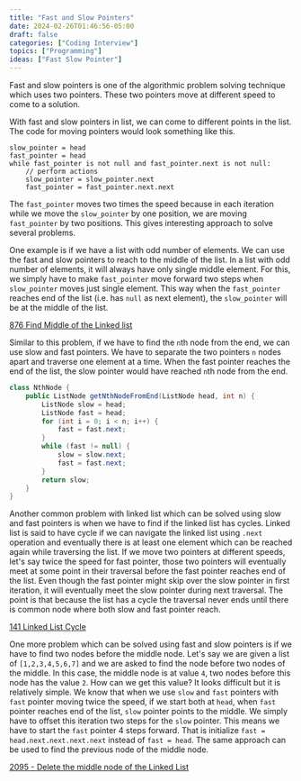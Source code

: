 ```yaml
---
title: "Fast and Slow Pointers"
date: 2024-02-26T01:46:56-05:00
draft: false
categories: ["Coding Interview"]
topics: ["Programming"]
ideas: ["Fast Slow Pointer"]
---
```


Fast and slow pointers is one of the algorithmic problem solving technique which uses two pointers. These two pointers move at different speed to come to a solution.

<!--more-->

With fast and slow pointers in list, we can come to different points in the list. The code for moving pointers would look something like this.

```pseudocode
slow_pointer = head
fast_pointer = head
while fast_pointer is not null and fast_pointer.next is not null:
    // perform actions
    slow_pointer = slow_pointer.next
    fast_pointer = fast_pointer.next.next
```

The `fast_pointer` moves two times the speed because in each iteration while we move the `slow_pointer` by one position, we are moving `fast_pointer` by two positions. This gives interesting approach to solve several problems.

One example is if we have a list with odd number of elements. We can use the fast and slow pointers to reach to the middle of the list. In a list with odd number of elements, it will always have only single middle element. For this, we simply have to make `fast_pointer` move forward two steps when `slow_pointer` moves just single element. This way when the `fast_pointer` reaches end of the list (i.e. has `null` as next element), the `slow_pointer` will be at the middle of the list.

[876 Find Middle of the Linked list](../../solutions/0876-middle-of-the-linked-list/)

Similar to this problem, if we have to find the `n`th node from the end, we can use slow and fast pointers. We have to separate the two pointers `n` nodes apart and traverse one element at a time. When the fast pointer reaches the end of the list, the slow pointer would have reached `n`th node from the end.

```java
class NthNode {
    public ListNode getNthNodeFromEnd(ListNode head, int n) {
        ListNode slow = head;
        ListNode fast = head;
        for (int i = 0; i < n; i++) {
            fast = fast.next;
        }
        while (fast != null) {
            slow = slow.next;
            fast = fast.next;
        }
        return slow;
    }
}
```

Another common problem with linked list which can be solved using slow and fast pointers is when we have to find if the linked list has cycles. Linked list is said to have cycle if we can navigate the linked list using `.next` operation and eventually there is at least one element which can be reached again while traversing the list. If we move two pointers at different speeds, let's say twice the speed for fast pointer, those two pointers will eventually meet at some point in their traversal before the fast pointer reaches end of the list. Even though the fast pointer might skip over the slow pointer in first iteration, it will eventually meet the slow pointer during next traversal. The point is that because the list has a cycle the traversal never ends until there is common node where both slow and fast pointer reach.

[141 Linked List Cycle](../../solutions/0141-linked-list-cycle/)

One more problem which can be solved using fast and slow pointers is if we have to find two nodes before the middle node. Let's say we are given a list of `[1,2,3,4,5,6,7]` and we are asked to find the node before two nodes of the middle. In this case,  the middle node is at value `4`, two nodes before this node has the value `2`. How can we get this value? It looks difficult but it is relatively simple. We know that when we use `slow` and `fast` pointers with `fast` pointer moving twice the speed, if we start both at `head`, when `fast` pointer reaches end of the list, `slow` pointer points to the middle. We simply have to offset this iteration two steps for the `slow` pointer. This means we have to start the `fast` pointer 4 steps forward. That is initialize `fast = head.next.next.next.next` instead of `fast = head`. The same approach can be used to find the previous node of the middle node.

[2095 - Delete the middle node of the Linked List](../../solutions/2095-delete-the-middle-node-of-linked-list/)